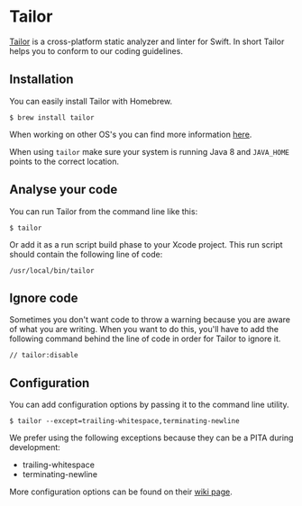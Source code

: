 # Tailor

[Tailor](http://tailor.sh) is a cross-platform static analyzer and linter for Swift. In short Tailor helps you to conform to our coding guidelines.

## Installation

You can easily install Tailor with Homebrew.

    $ brew install tailor

When working on other OS's you can find more information [here](https://github.com/sleekbyte/tailor/wiki).

When using `tailor` make sure your system is running Java 8 and `JAVA_HOME` points to the correct location.

## Analyse your code

You can run Tailor from the command line like this:

    $ tailor

Or add it as a run script build phase to your Xcode project. This run script should contain the following line of code:

    /usr/local/bin/tailor

## Ignore code

Sometimes you don't want code to throw a warning because you are aware of what you are writing. When you want to do this, you'll have to add the following command behind the line of code in order for Tailor to ignore it.

    // tailor:disable

## Configuration

You can add configuration options by passing it to the command line utility.

    $ tailor --except=trailing-whitespace,terminating-newline

We prefer using the following exceptions because they can be a PITA during development:

- trailing-whitespace
- terminating-newline

More configuration options can be found on their [wiki page](https://github.com/sleekbyte/tailor/wiki#enabling-and-disabling-rules).
